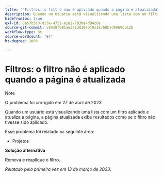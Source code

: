 ```yaml
---
title: '“Filtros: o filtro não é aplicado quando a página é atualizada”'
description: Quando um usuário está visualizando uma lista com um filtro aplicado e atualiza a página, a página atualizada exibe resultados como se o filtro não tivesse sido aplicado.
hidefromtoc: true
exl-id: 8a57b310-d23e-4751-a2e2-703ba7d94c0e
source-git-commit: 58038f681aa3a13d307bf9318368b7d99696b12b
workflow-type: ht
source-wordcount: '97'
ht-degree: 100%

---
```


# Filtros: o filtro não é aplicado quando a página é atualizada

>[!NOTE]
>
>O problema foi corrigido em 27 de abril de 2023.

Quando um usuário está visualizando uma lista com um filtro aplicado e atualiza a página, a página atualizada exibe resultados como se o filtro não tivesse sido aplicado.

Esse problema foi relatado na seguinte área:

* Projetos

**Solução alternativa**

Remova e reaplique o filtro.

_Relatado pela primeira vez em 13 de março de 2023._
